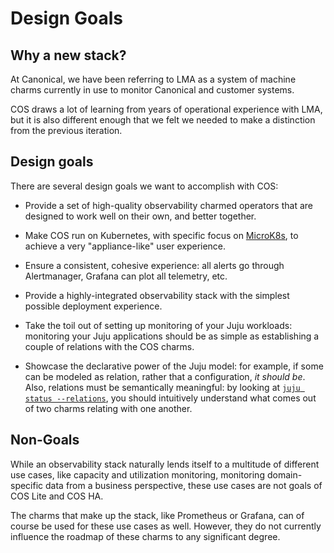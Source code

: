 # Design Goals

## Why a new stack?

At Canonical, we have been referring to LMA as a system of machine charms currently in use to monitor Canonical and customer systems.

COS draws a lot of learning from years of operational experience with LMA, but it is also different enough that we felt we needed to make a distinction from the previous iteration.

## Design goals

There are several design goals we want to accomplish with COS:

* Provide a set of high-quality observability charmed operators that are designed to work well on their own, and better together.

* Make COS run on Kubernetes, with specific focus on [MicroK8s](https://microk8s.io/), to achieve a very "appliance-like" user experience.

* Ensure a consistent, cohesive experience: all alerts go through Alertmanager, Grafana can plot all telemetry, etc.

* Provide a highly-integrated observability stack with the simplest possible deployment experience.

* Take the toil out of setting up monitoring of your Juju workloads: monitoring your Juju applications should be as simple as establishing a couple of relations with the COS charms.

* Showcase the declarative power of the Juju model: for example, if some can be modeled as relation, rather that a configuration, _it should be_. Also, relations must be semantically meaningful: by looking at [`juju status --relations`](https://documentation.ubuntu.com/juju/latest/reference/juju-cli/list-of-juju-cli-commands/status/), you should intuitively understand what comes out of two charms relating with one another.

## Non-Goals

While an observability stack naturally lends itself to a multitude of different use cases, like capacity and utilization monitoring, monitoring domain-specific data from a business perspective, these use cases are not goals of COS Lite and COS HA.

The charms that make up the stack, like Prometheus or Grafana, can of course be used for these use cases as well. However, they do not currently influence the roadmap of these charms to any significant degree.